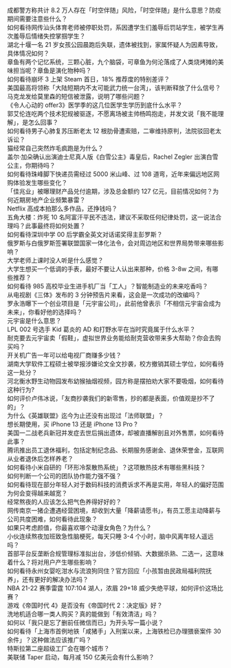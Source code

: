 成都警方称共计 8.2 万人存在「时空伴随」风险，「时空伴随」是什么意思？防疫期间需要注意些什么？  
如何看待网传汕头体育老师被停职处罚，系因遭学生们羞辱后罚站学生，被学生再次羞辱后情绪失控掌掴学生？  
湖北十堰一名 21 岁女孩公园晨跑后失联，遗体被找到，家属怀疑人为因素导致，具体情况如何？  
章鱼有两个记忆系统，三颗心脏，九个脑袋，可章鱼为何沦落成了人类烧烤摊的美味担当呢？章鱼是演化物种吗？  
如何看待崩坏 3 上架 Steam 首日，18% 推荐度的特别差评？  
美国最高将领称「大陆短期内不太可能武力统一台湾」，该判断释放了什么信号？  
马克龙发给莫里森的短信被泄露，说明了哪些问题？  
《令人心动的 offer3》医学季的这几位医学生学历到底什么水平？  
郭艾伦连吃两个技术犯规被驱逐，不愿离场被主帅杨鸣抱走，并发文说「我不能理解」，是怎么回事？  
如何看待男子心肺复苏压断老太 12 根肋骨遭索赔，二审维持原判，法院驳回老太诉讼？  
猫经常自己突然炸毛疯跑是为什么？  
盖尔·加朵确认出演迪士尼真人版《白雪公主》毒皇后，Rachel Zegler 出演白雪公主，你期待吗？  
如何看待珠峰脚下快递员需经过 5000 米山峰、过 108 道弯，近年来偏远地区网购体验发生哪些变化？  
「佳兆业」被曝理财产品兑付逾期，涉及总金额约 127 亿元，目前情况如何？为何近期房地产企业频繁暴雷？  
Netflix 高成本拍那么多作品，还挣钱吗？  
五角大楼：炸死 10 名阿富汗平民不违法，建议不采取任何纪律处罚，这一说法合理吗？此事最终将如何处置？  
如何看待深圳中学 00 后学霸全英文对话诺奖得主彭罗斯？  
俄罗斯与白俄罗斯签署联盟国家一体化法令，会对周边地区和世界局势带来哪些影响？  
大学老师上课时没人听是什么感觉？  
大学生想买一个低调的手表，最好不要让人认出来那种，价格 3-8w 之间，有哪些推荐？  
如何看待 985 高校毕业生进手机厂当「工人」？智能制造业的未来吃香吗？  
从电视剧《三体》发布的 3 分钟预告片来看，这会是一次成功的改编吗？  
罗永浩曝下一个创业项目是「元宇宙公司」，此前他曾表示「不相信元宇宙会成为未来」，你看好他的选择吗？  
元宇宙是什么意思？  
LPL 002 号选手 Kid 葛炎的 AD 和打野水平在当时究竟属于什么水平？  
耐克要去元宇宙卖「假鞋」，虚拟世界业务能给耐克营收带来多大帮助？你会去购买吗？  
开关机广告一年可以给电视厂商赚多少钱？  
湖南大学软件工程硕士被举报涉嫌论文全文抄袭，校方撤销其硕士学位，如何看待这一处分？  
河北衡水野生动物园发布幼猴抽烟视频，园方称是摆拍劝大家不要吸烟，如何看待这种行为?  
如何评价卢伟冰说，「友商抄袭我们的新零售，抄的都是表面，价值观是抄不了的」？  
为什么《英雄联盟》迄今为止还没有出现过「法师联盟」？  
想长期使用，买 iPhone 13 还是 iPhone 13 Pro ?  
美国一二战老兵新冠并发症去世后捐出遗体，却被直播解剖且对外售票，如何看待此事？  
腾讯推出员工退休福利，包括定制纪念品、长期服务感谢金、退休荣誉金，互联网从业者退休后怎样养老？  
如何看待小米自研的「环形冷泵散热系统」？这项散热技术有哪些黑科技？  
如何判断一个公司的团队协作能力强不强？  
如何看待现在部分年轻人对于数码科技的消费诉求不再是实用，年轻人的偏好范围为何会变得越来越宽？  
经常熬夜的人应该怎么把气色养得好好的？  
网传南京一猪企遭遇经营困境，却收到大量「降薪请愿书」，有员工愿主动降薪与公司共度困难，如何看待此现象？  
如果只考虑颜值，你最喜欢哪个动漫女角色？为什么？  
小伙连续熬夜加班致急性脑梗死，每天只睡 3-4 个小时，脑中风离年轻人遥远吗？  
首部平台反垄断合规管理标准拟出台，涉低价倾销、大数据杀熟、二选一，这意味着什么？将对用户产生哪些影响？  
如何看待永州女婴吃泔水与流浪狗同住？官方回应「小孩暂由民政局福利院抚养」，还有更好的解决办法吗？  
NBA 21-22 赛季雷霆 107:104 湖人，浓眉 29+18 威少失绝平球，如何评价这场比赛？  
游戏《帝国时代 4》是否没有《帝国时代 2：决定版》好？  
洗地机适合哪一类人购买？真的能做到「有效清洁」吗？  
如何以「我只是忘了删前任微信而已」为开头写一篇小说？  
如何看待「上海市首例地铁「咸猪手」入刑案以来，上海铁检已办理猥亵案件 30 余件」？这种做法应该推广吗？  
特斯拉第二座超级工厂会在哪个城市？  
美联储 Taper 启动，每月减 150 亿美元会有什么影响？  
